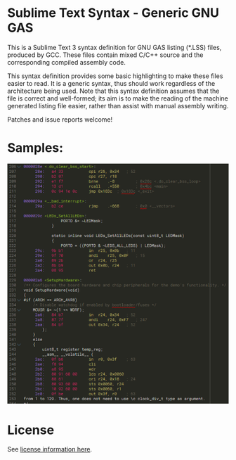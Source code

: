 # Sublime Text Syntax - Generic GNU GAS

This is a Sublime Text 3 syntax definition for GNU GAS listing (*.LSS) files,
produced by GCC. These files contain mixed C/C++ source and the corresponding
compiled assembly code.

This syntax definition provides some basic highlighting to make these files
easier to read. It is a generic syntax, thus should work regardless of the
architecture being used. Note that this syntax definition assumes that the file
is correct and well-formed; its aim is to make the reading of the machine
generated listing file easier, rather than assist with manual assembly writing.

Patches and issue reports welcome!

# Samples:

![Sample Screenshot](Sample.png)

# License

See [license information here](LICENCE.txt).
